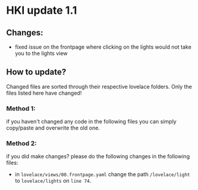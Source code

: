 # HKI update 1.1

## Changes:
- fixed issue on the frontpage where clicking on the lights would not take you to the lights view

## How to update?
Changed files are sorted through their respective lovelace folders. Only the files listed here have changed!

### Method 1:
if you haven't changed any code in the following files you can simply copy/paste and overwrite the old one.

### Method 2:
if you did make changes? please do the following changes in the following files:
- in `lovelace/views/00.frontpage.yaml` change the path `/lovelace/light` to `lovelace/lights` on `line 74`.
